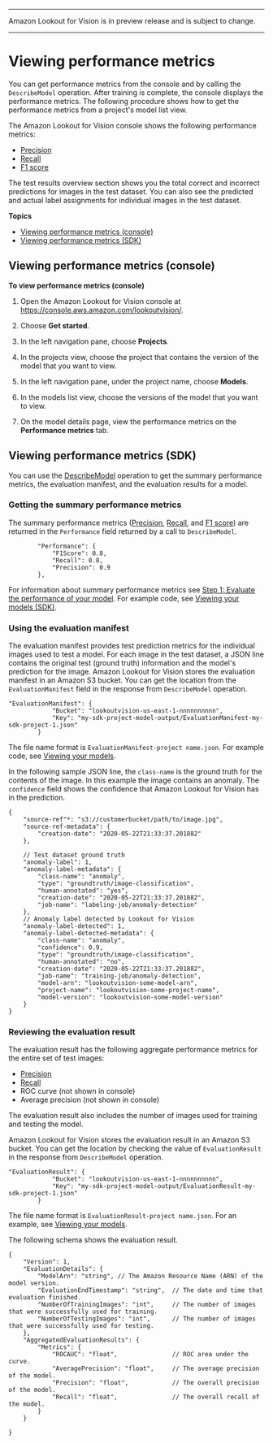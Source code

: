 --------

Amazon Lookout for Vision is in preview release and is subject to change\.

--------

# Viewing performance metrics<a name="performance-metrics"></a>

You can get performance metrics from the console and by calling the `DescribeModel` operation\. After training is complete, the console displays the performance metrics\. The following procedure shows how to get the performance metrics from a project's model list view\.

The Amazon Lookout for Vision console shows the following performance metrics:
+ [Precision](improve.md#precision-metric)
+ [Recall](improve.md#recall-metric)
+ [F1 score](improve.md#f1-metric)

The test results overview section shows you the total correct and incorrect predictions for images in the test dataset\. You can also see the predicted and actual label assignments for individual images in the test dataset\.

**Topics**
+ [Viewing performance metrics \(console\)](#performance-metrics-console)
+ [Viewing performance metrics \(SDK\)](#performance-metrics-sdk)

## Viewing performance metrics \(console\)<a name="performance-metrics-console"></a>

**To view performance metrics \(console\)**

1. Open the Amazon Lookout for Vision console at [ https://console\.aws\.amazon\.com/lookoutvision/]( https://console.aws.amazon.com/lookoutvision/)\.

1. Choose **Get started**\. 

1. In the left navigation pane, choose **Projects**\.

1. In the projects view, choose the project that contains the version of the model that you want to view\.

1. In the left navigation pane, under the project name, choose **Models**\.

1. In the models list view, choose the versions of the model that you want to view\. 

1. On the model details page, view the performance metrics on the **Performance metrics** tab\.

## Viewing performance metrics \(SDK\)<a name="performance-metrics-sdk"></a>

You can use the [DescribeModel](https://docs.aws.amazon.com/lookout-for-vision/latest/APIReference/API_DescribeModel) operation to get the summary performance metrics, the evaluation manifest, and the evaluation results for a model\. 

### Getting the summary performance metrics<a name="performance-metrics-summary-sdk"></a>

The summary performance metrics \([Precision](improve.md#precision-metric), [Recall](improve.md#recall-metric), and [F1 score](improve.md#f1-metric)\) are returned in the `Performance` field returned by a call to `DescribeModel`\.

```
        "Performance": {
            "F1Score": 0.8,
            "Recall": 0.8,
            "Precision": 0.9
        },
```

For information about summary performance metrics see [Step 1: Evaluate the performance of your model](improve.md#evaluate-model)\. For example code, see [Viewing your models \(SDK\)](view-models.md#view-models-sdk)\.

### Using the evaluation manifest<a name="evaluation-manifest"></a>

The evaluation manifest provides test prediction metrics for the individual images used to test a model\. For each image in the test dataset, a JSON line contains the original test \(ground truth\) information and the model's prediction for the image\. Amazon Lookout for Vision stores the evaluation manifest in an Amazon S3 bucket\. You can get the location from the `EvaluationManifest` field in the response from `DescribeModel` operation\.

```
"EvaluationManifest": {
            "Bucket": "lookoutvision-us-east-1-nnnnnnnnnn",
            "Key": "my-sdk-project-model-output/EvaluationManifest-my-sdk-project-1.json"
        }
```

The file name format is `EvaluationManifest-project name.json`\. For example code, see [Viewing your models](view-models.md)\.

In the following sample JSON line, the `class-name` is the ground truth for the contents of the image\. In this example the image contains an anomaly\. The `confidence` field shows the confidence that Amazon Lookout for Vision has in the prediction\. 

```
{
    "source-ref"*: "s3://customerbucket/path/to/image.jpg",
    "source-ref-metadata": {
        "creation-date": "2020-05-22T21:33:37.201882"
    },
   
    // Test dataset ground truth
    "anomaly-label": 1, 
    "anomaly-label-metadata": {
        "class-name": "anomaly",
        "type": "groundtruth/image-classification",
        "human-annotated": "yes",
        "creation-date": "2020-05-22T21:33:37.201882",
        "job-name": "labeling-job/anomaly-detection"
    },
    // Anomaly label detected by Lookout for Vision
    "anomaly-label-detected": 1,
    "anomaly-label-detected-metadata": {
        "class-name": "anomaly",
        "confidence": 0.9,
        "type": "groundtruth/image-classification",
        "human-annotated": "no",
        "creation-date": "2020-05-22T21:33:37.201882",
        "job-name": "training-job/anomaly-detection",
        "model-arn": "lookoutvision-some-model-arn",
        "project-name": "lookoutvision-some-project-name",
        "model-version": "lookoutvision-some-model-version"
    }
}
```

### Reviewing the evaluation result<a name="evaluation-result"></a>

The evaluation result has the following aggregate performance metrics for the entire set of test images: 
+ [Precision](improve.md#precision-metric)
+ [Recall](improve.md#recall-metric)
+ ROC curve \(not shown in console\)
+ Average precision \(not shown in console\)

The evaluation result also includes the number of images used for training and testing the model\.

 Amazon Lookout for Vision stores the evaluation result in an Amazon S3 bucket\. You can get the location by checking the value of `EvaluationResult` in the response from `DescribeModel` operation\.

```
"EvaluationResult": {
            "Bucket": "lookoutvision-us-east-1-nnnnnnnnnn",
            "Key": "my-sdk-project-model-output/EvaluationResult-my-sdk-project-1.json"
        }
```

The file name format is `EvaluationResult-project name.json`\. For an example, see [Viewing your models](view-models.md)\. 

The following schema shows the evaluation result\.

```
{
    "Version": 1,
    "EvaluationDetails": {
        "ModelArn": "string", // The Amazon Resource Name (ARN) of the model version.
        "EvaluationEndTimestamp": "string",  // The date and time that evaluation finished.
        "NumberOfTrainingImages": "int",     // The number of images that were successfully used for training.
        "NumberOfTestingImages": "int",      // The number of images that were successfully used for testing.
    },
    "AggregatedEvaluationResults": {
        "Metrics": {
            "ROCAUC": "float",               // ROC area under the curve.
            "AveragePrecision": "float",     // The average precision of the model.
            "Precision": "float",            // The overall precision of the model.
            "Recall": "float",               // The overall recall of the model.
        }
    }
    
}
```